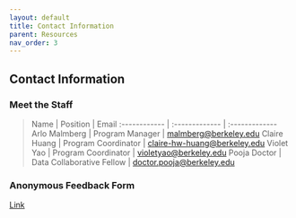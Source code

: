 ```yaml
---
layout: default
title: Contact Information
parent: Resources
nav_order: 3
---
```

## Contact Information

### Meet the Staff
> Name | Position | Email 
:------------ | :------------- | :------------- 
Arlo Malmberg | Program Manager | malmberg@berkeley.edu 
Claire Huang | Program Coordinator | claire-hw-huang@berkeley.edu 
Violet Yao | Program Coordinator | violetyao@berkeley.edu 
Pooja Doctor | Data Collaborative Fellow | doctor.pooja@berkeley.edu   

### Anonymous Feedback Form 
[Link](http://example.com/)

